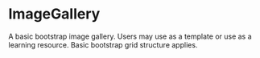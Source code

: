 # ImageGallery
A basic bootstrap image gallery. Users may use as a template or use as a learning resource. Basic bootstrap grid structure applies.
